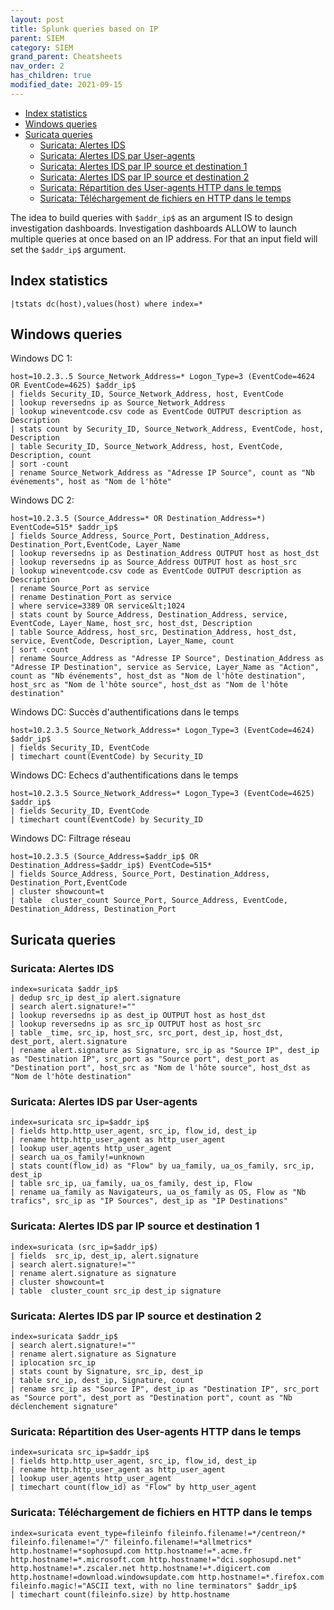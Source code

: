 ```yaml
---
layout: post
title: Splunk queries based on IP
parent: SIEM
category: SIEM
grand_parent: Cheatsheets
nav_order: 2
has_children: true
modified_date: 2021-09-15
---
```


<!-- vscode-markdown-toc -->
* [Index statistics](#Indexstatistics)
* [Windows queries](#Windowsqueries)
* [Suricata queries](#Suricataqueries)
	* [Suricata: Alertes IDS](#Suricata:AlertesIDS)
	* [Suricata: Alertes IDS par User-agents](#Suricata:AlertesIDSparUser-agents)
	* [Suricata: Alertes IDS par IP source et destination 1](#Suricata:AlertesIDSparIPsourceetdestination1)
	* [Suricata: Alertes IDS par IP source et destination 2](#Suricata:AlertesIDSparIPsourceetdestination2)
	* [Suricata: Répartition des User-agents HTTP dans le temps](#Suricata:RpartitiondesUser-agentsHTTPdansletemps)
	* [Suricata: Téléchargement de fichiers en HTTP dans le temps](#Suricata:TlchargementdefichiersenHTTPdansletemps)

<!-- vscode-markdown-toc-config
	numbering=false
	autoSave=true
	/vscode-markdown-toc-config -->
<!-- /vscode-markdown-toc -->

The idea to build queries with ```$addr_ip$``` as an argument IS to design investigation dashboards.
Investigation dashboards ALLOW to launch multiple queries at once based on an IP address.
For that an input field will set the ```$addr_ip$``` argument.

## <a name='Indexstatistics'></a>Index statistics

```
|tstats dc(host),values(host) where index=*
```

## <a name='Windowsqueries'></a>Windows queries

Windows DC 1:
```
host=10.2.3..5 Source_Network_Address=* Logon_Type=3 (EventCode=4624 OR EventCode=4625) $addr_ip$
| fields Security_ID, Source_Network_Address, host, EventCode
| lookup reversedns ip as Source_Network_Address
| lookup wineventcode.csv code as EventCode OUTPUT description as Description
| stats count by Security_ID, Source_Network_Address, EventCode, host, Description
| table Security_ID, Source_Network_Address, host, EventCode, Description, count
| sort -count
| rename Source_Network_Address as "Adresse IP Source", count as "Nb événements", host as "Nom de l'hôte"
```

Windows DC 2:
```
host=10.2.3.5 (Source_Address=* OR Destination_Address=*) EventCode=515* $addr_ip$
| fields Source_Address, Source_Port, Destination_Address, Destination_Port,EventCode, Layer_Name
| lookup reversedns ip as Destination_Address OUTPUT host as host_dst
| lookup reversedns ip as Source_Address OUTPUT host as host_src
| lookup wineventcode.csv code as EventCode OUTPUT description as Description
| rename Source_Port as service
| rename Destination_Port as service
| where service=3389 OR service&lt;1024
| stats count by Source_Address, Destination_Address, service, EventCode, Layer_Name, host_src, host_dst, Description
| table Source_Address, host_src, Destination_Address, host_dst, service, EventCode, Description, Layer_Name, count
| sort -count
| rename Source_Address as "Adresse IP Source", Destination_Address as "Adresse IP Destination", service as Service, Layer_Name as "Action", count as "Nb événements", host_dst as "Nom de l'hôte destination", host_src as "Nom de l'hôte source", host_dst as "Nom de l'hôte destination"
```

Windows DC: Succès d'authentifications dans le temps
```
host=10.2.3.5 Source_Network_Address=* Logon_Type=3 (EventCode=4624)  $addr_ip$
| fields Security_ID, EventCode
| timechart count(EventCode) by Security_ID
```

Windows DC: Echecs d'authentifications dans le temps
```
host=10.2.3.5 Source_Network_Address=* Logon_Type=3 (EventCode=4625)  $addr_ip$
| fields Security_ID, EventCode
| timechart count(EventCode) by Security_ID
```

Windows DC: Filtrage réseau
```
host=10.2.3.5 (Source_Address=$addr_ip$ OR Destination_Address=$addr_ip$) EventCode=515*
| fields Source_Address, Source_Port, Destination_Address, Destination_Port,EventCode
| cluster showcount=t
| table  cluster_count Source_Port, Source_Address, EventCode, Destination_Address, Destination_Port
```

## <a name='Suricataqueries'></a>Suricata queries

### <a name='Suricata:AlertesIDS'></a>Suricata: Alertes IDS
```
index=suricata $addr_ip$
| dedup src_ip dest_ip alert.signature
| search alert.signature!=""
| lookup reversedns ip as dest_ip OUTPUT host as host_dst
| lookup reversedns ip as src_ip OUTPUT host as host_src
| table _time, src_ip, host_src, src_port, dest_ip, host_dst, dest_port, alert.signature
| rename alert.signature as Signature, src_ip as "Source IP", dest_ip as "Destination IP", src_port as "Source port", dest_port as "Destination port", host_src as "Nom de l'hôte source", host_dst as "Nom de l'hôte destination"
```
### <a name='Suricata:AlertesIDSparUser-agents'></a>Suricata: Alertes IDS par User-agents
```
index=suricata src_ip=$addr_ip$
| fields http.http_user_agent, src_ip, flow_id, dest_ip
| rename http.http_user_agent as http_user_agent
| lookup user_agents http_user_agent
| search ua_os_family!=unknown
| stats count(flow_id) as "Flow" by ua_family, ua_os_family, src_ip, dest_ip
| table src_ip, ua_family, ua_os_family, dest_ip, Flow
| rename ua_family as Navigateurs, ua_os_family as OS, Flow as "Nb trafics", src_ip as "IP Sources", dest_ip as "IP Destinations"
```

### <a name='Suricata:AlertesIDSparIPsourceetdestination1'></a>Suricata: Alertes IDS par IP source et destination 1
```
index=suricata (src_ip=$addr_ip$)
| fields  src_ip, dest_ip, alert.signature
| search alert.signature!=""
| rename alert.signature as signature
| cluster showcount=t
| table  cluster_count src_ip dest_ip signature
```

### <a name='Suricata:AlertesIDSparIPsourceetdestination2'></a>Suricata: Alertes IDS par IP source et destination 2
```
index=suricata $addr_ip$
| search alert.signature!=""
| rename alert.signature as Signature
| iplocation src_ip
| stats count by Signature, src_ip, dest_ip
| table src_ip, dest_ip, Signature, count
| rename src_ip as "Source IP", dest_ip as "Destination IP", src_port as "Source port", dest_port as "Destination port", count as "Nb déclenchement signature"
```

### <a name='Suricata:RpartitiondesUser-agentsHTTPdansletemps'></a>Suricata: Répartition des User-agents HTTP dans le temps
```
index=suricata src_ip=$addr_ip$
| fields http.http_user_agent, src_ip, flow_id, dest_ip
| rename http.http_user_agent as http_user_agent
| lookup user_agents http_user_agent
| timechart count(flow_id) as "Flow" by http_user_agent
```

### <a name='Suricata:TlchargementdefichiersenHTTPdansletemps'></a>Suricata: Téléchargement de fichiers en HTTP dans le temps
```
index=suricata event_type=fileinfo fileinfo.filename!=*/centreon/* fileinfo.filename!="/" fileinfo.filename!=*allmetrics* http.hostname!=*sophosupd.com http.hostname!=*.acme.fr http.hostname!=*.microsoft.com http.hostname!="dci.sophosupd.net" http.hostname!=*.zscaler.net http.hostname!=*.digicert.com http.hostname!=download.windowsupdate.com http.hostname!=*.firefox.com
fileinfo.magic!="ASCII text, with no line terminators" $addr_ip$
| timechart count(fileinfo.size) by http.hostname
```
